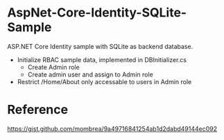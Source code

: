 # AspNet-Core-Identity-SQLite-Sample
ASP.NET Core Identity sample with SQLite as backend database.
* Initialize RBAC sample data, implemented in DBInitializer.cs
  * Create Admin role
  * Create admin user and assign to Admin role
* Restrict /Home/About only accessable to users in Admin role

# Reference
https://gist.github.com/mombrea/9a49716841254ab1d2dabd49144ec092